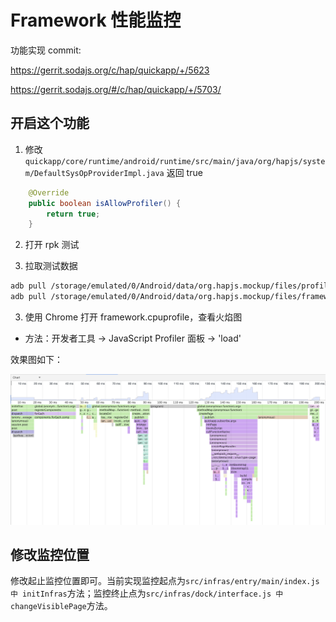 # Framework 性能监控

功能实现 commit:

https://gerrit.sodajs.org/c/hap/quickapp/+/5623

https://gerrit.sodajs.org/#/c/hap/quickapp/+/5703/

## 开启这个功能

1. 修改`quickapp/core/runtime/android/runtime/src/main/java/org/hapjs/system/DefaultSysOpProviderImpl.java` 返回 true

```java
    @Override
    public boolean isAllowProfiler() {
        return true;
    }
```

2. 打开 rpk 测试

3. 拉取测试数据

```bash
adb pull /storage/emulated/0/Android/data/org.hapjs.mockup/files/profiler_log.txt
adb pull /storage/emulated/0/Android/data/org.hapjs.mockup/files/framework.cpuprofile
```

3. 使用 Chrome 打开 framework.cpuprofile，查看火焰图

- 方法：开发者工具 -> JavaScript Profiler 面板 -> 'load'

效果图如下：

![img_1](./frame-graph.png)

## 修改监控位置

修改起止监控位置即可。当前实现监控起点为`src/infras/entry/main/index.js 中 initInfras`方法；监控终止点为`src/infras/dock/interface.js 中 changeVisiblePage`方法。
